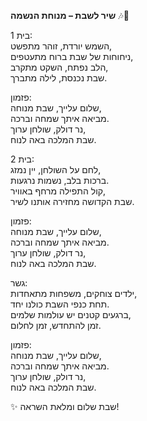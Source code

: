 **שיר לשבת – מנוחת הנשמה** 🎶🌅

בית 1:  
השמש יורדת, זוהר מתפשט,  
ניחוחות של שבת ברוח מתעטפים,  
הלב נפתח, השקט מתקרב,  
שבת נכנסת, לילה מתברך.  

פזמון:  
שלום עלייך, שבת מנוחה,  
מביאה איתך שמחה וברכה.  
נר דולק, שולחן ערוך,  
שבת המלכה באה לנוח.  

בית 2:  
לחם על השולחן, יין נמזג,  
ברכות בלב, נשמות נרגעות.  
קול התפילה מרחף באוויר,  
שבת הקדושה מחזירה אותנו לשיר.  

פזמון:  
שלום עלייך, שבת מנוחה,  
מביאה איתך שמחה וברכה.  
נר דולק, שולחן ערוך,  
שבת המלכה באה לנוח.  

גשר:  
ילדים צוחקים, משפחות מתאחדות,  
תחת כנפי השבת כולנו יחד.  
ברגעים קטנים יש עולמות שלמים,  
זמן להתחדש, זמן לחלום.  

פזמון:  
שלום עלייך, שבת מנוחה,  
מביאה איתך שמחה וברכה.  
נר דולק, שולחן ערוך,  
שבת המלכה באה לנוח.  

✨ שבת שלום ומלאת השראה!
